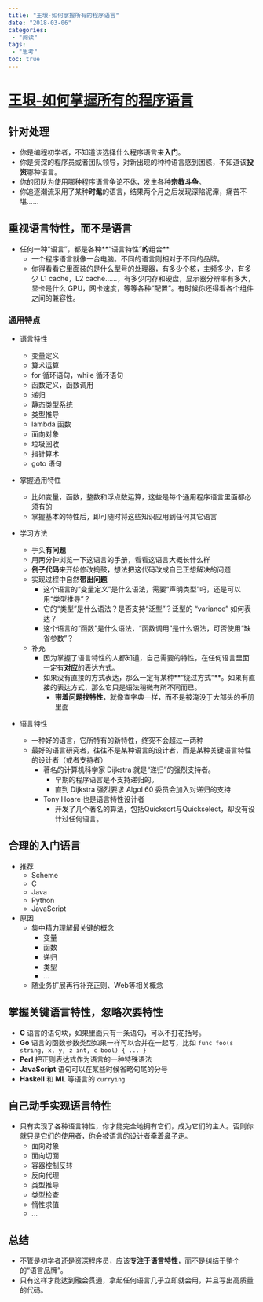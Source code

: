 ```yaml
---
title: "王垠-如何掌握所有的程序语言"
date: "2018-03-06"
categories:
 - "阅读"
tags:
 - "思考"
toc: true
---
```



# [王垠-如何掌握所有的程序语言](http://www.yinwang.org/blog-cn/2017/07/06/master-pl)

## 针对处理
- 你是编程初学者，不知道该选择什么程序语言来**入门**。
- 你是资深的程序员或者团队领导，对新出现的种种语言感到困惑，不知道该**投资**哪种语言。
- 你的团队为使用哪种程序语言争论不休，发生各种**宗教斗争**。
- 你追逐潮流采用了某种**时髦**的语言，结果两个月之后发现深陷泥潭，痛苦不堪……


## 重视语言特性，而不是语言

- 任何一种“语言”，都是各种**“语言特性”**的**组合**
	- 一个程序语言就像一台电脑。不同的语言则相对于不同的品牌。
	- 你得看看它里面装的是什么型号的处理器，有多少个核，主频多少，有多少 L1 cache，L2 cache……，有多少内存和硬盘，显示器分辨率有多大，显卡是什么 GPU，网卡速度，等等各种“配置”。有时候你还得看各个组件之间的兼容性。


### 通用特点
- 语言特性
	- 变量定义
	- 算术运算
	- for 循环语句，while 循环语句
	- 函数定义，函数调用
	- 递归
	- 静态类型系统
	- 类型推导
	- lambda 函数
	- 面向对象
	- 垃圾回收
	- 指针算术
	- goto 语句

- 掌握通用特性
	- 比如变量，函数，整数和浮点数运算，这些是每个通用程序语言里面都必须有的
	- 掌握基本的特性后，即可随时将这些知识应用到任何其它语言

- 学习方法
	- 手头**有问题**
	- 用两分钟浏览一下这语言的手册，看看这语言大概长什么样
	- **例子代码**来开始修改捣鼓，想法把这代码改成自己正想解决的问题
	- 实现过程中自然**带出问题**
		- 这个语言的“变量定义”是什么语法，需要“声明类型”吗，还是可以用“类型推导”？
		- 它的“类型”是什么语法？是否支持“泛型”？泛型的 “variance” 如何表达？
		- 这个语言的“函数”是什么语法，“函数调用”是什么语法，可否使用“缺省参数”？
	- 补充
		- 因为掌握了语言特性的人都知道，自己需要的特性，在任何语言里面一定有**对应**的表达方式。
		- 如果没有直接的方式表达，那么一定有某种**“绕过方式”**。如果有直接的表达方式，那么它只是语法稍微有所不同而已。
			- **带着问题找特性**，就像查字典一样，而不是被淹没于大部头的手册里面


- 语言特性
	- 一种好的语言，它所特有的新特性，终究不会超过一两种
	- 最好的语言研究者，往往不是某种语言的设计者，而是某种关键语言特性的设计者（或者支持者）
		- 著名的计算机科学家 Dijkstra 就是“递归”的强烈支持者。
			- 早期的程序语言是不支持递归的。
			- 直到 Dijkstra 强烈要求 Algol 60 委员会加入对递归的支持
		- Tony Hoare 也是语言特性设计者
			- 开发了几个著名的算法，包括Quicksort与Quickselect，却没有设计过任何语言。


## 合理的入门语言
- 推荐
	- Scheme
	- C
	- Java
	- Python
	- JavaScript
- 原因
	- 集中精力理解最关键的概念
		- 变量
		- 函数
		- 递归
		- 类型
		- ...
	- 随业务扩展再行补充正则、Web等相关概念



## 掌握关键语言特性，忽略次要特性	
- **C** 语言的语句块，如果里面只有一条语句，可以不打花括号。
- **Go** 语言的函数参数类型如果一样可以合并在一起写，比如 `func foo(s string, x, y, z int, c bool) { ... }`
- **Perl** 把正则表达式作为语言的一种特殊语法
- **JavaScript** 语句可以在某些时候省略句尾的分号
- **Haskell** 和 **ML** 等语言的 `currying`



## 自己动手实现语言特性
- 只有实现了各种语言特性，你才能完全地拥有它们，成为它们的主人。否则你就只是它们的使用者，你会被语言的设计者牵着鼻子走。
	- 面向对象
	- 面向切面
	- 容器控制反转
	- 反向代理
	- 类型推导
	- 类型检查
	- 惰性求值
	- ...


## 总结
- 不管是初学者还是资深程序员，应该**专注于语言特性**，而不是纠结于整个的“语言品牌”。
- 只有这样才能达到融会贯通，拿起任何语言几乎立即就会用，并且写出高质量的代码。